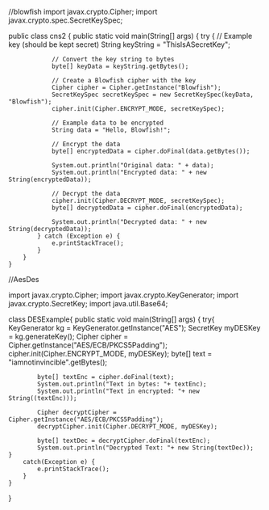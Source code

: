 //blowfish
import javax.crypto.Cipher;
import javax.crypto.spec.SecretKeySpec;

public class cns2 {
    public static void main(String[] args) {
            try {
                // Example key (should be kept secret)
                String keyString = "ThisIsASecretKey";

                // Convert the key string to bytes
                byte[] keyData = keyString.getBytes();

                // Create a Blowfish cipher with the key
                Cipher cipher = Cipher.getInstance("Blowfish");
                SecretKeySpec secretKeySpec = new SecretKeySpec(keyData, "Blowfish");
                cipher.init(Cipher.ENCRYPT_MODE, secretKeySpec);

                // Example data to be encrypted
                String data = "Hello, Blowfish!";

                // Encrypt the data
                byte[] encryptedData = cipher.doFinal(data.getBytes());

                System.out.println("Original data: " + data);
                System.out.println("Encrypted data: " + new String(encryptedData));

                // Decrypt the data
                cipher.init(Cipher.DECRYPT_MODE, secretKeySpec);
                byte[] decryptedData = cipher.doFinal(encryptedData);

                System.out.println("Decrypted data: " + new String(decryptedData));
            } catch (Exception e) {
                e.printStackTrace();
            }
        }
    }

//AesDes

import javax.crypto.Cipher;
import javax.crypto.KeyGenerator;
import javax.crypto.SecretKey;
import java.util.Base64;


class DESExample{
    public static void main(String[] args) {
        try{
            KeyGenerator kg = KeyGenerator.getInstance("AES");
            SecretKey myDESKey = kg.generateKey();
            Cipher cipher =     Cipher.getInstance("AES/ECB/PKCS5Padding");
            cipher.init(Cipher.ENCRYPT_MODE, myDESKey);
            byte[] text = "iamnotinvincible".getBytes();

            byte[] textEnc = cipher.doFinal(text);
            System.out.println("Text in bytes: "+ textEnc);
            System.out.println("Text in encrypted: "+ new String((textEnc)));

            Cipher decryptCipher = Cipher.getInstance("AES/ECB/PKCS5Padding");
            decryptCipher.init(Cipher.DECRYPT_MODE, myDESKey);

            byte[] textDec = decryptCipher.doFinal(textEnc);
            System.out.println("Decrypted Text: "+ new String(textDec));
    }
        catch(Exception e) {
            e.printStackTrace();
        }
    }
}




